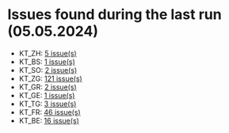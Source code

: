 # Issues found during the last run (05.05.2024)

- KT_ZH: [5 issue(s)](tools/KT_ZH_errors.csv)
- KT_BS: [1 issue(s)](tools/KT_BS_errors.csv)
- KT_SO: [2 issue(s)](tools/KT_SO_errors.csv)
- KT_ZG: [121 issue(s)](tools/KT_ZG_errors.csv)
- KT_GR: [2 issue(s)](tools/KT_GR_errors.csv)
- KT_GE: [1 issue(s)](tools/KT_GE_errors.csv)
- KT_TG: [3 issue(s)](tools/KT_TG_errors.csv)
- KT_FR: [46 issue(s)](tools/KT_FR_errors.csv)
- KT_BE: [16 issue(s)](tools/KT_BE_errors.csv)
